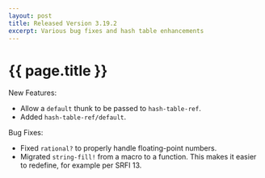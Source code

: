 ```yaml
--- 
layout: post
title: Released Version 3.19.2
excerpt: Various bug fixes and hash table enhancements
---
```

# {{ page.title }}

New Features:

- Allow a `default` thunk to be passed to `hash-table-ref`.
- Added `hash-table-ref/default`.

Bug Fixes:

- Fixed `rational?` to properly handle floating-point numbers.
- Migrated `string-fill!` from a macro to a function. This makes it easier to redefine, for example per SRFI 13.
